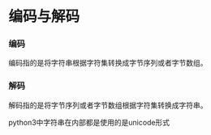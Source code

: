 # 编码与解码
### 编码
  编码指的是将字符串根据字符集转换成字节序列或者字节数组。
### 解码
  解码指的是将字节序列或者字节数组根据字符集转换成字符串。
  
python3中字符串在内部都是使用的是unicode形式
<!--stackedit_data:
eyJoaXN0b3J5IjpbLTExNTEwNTAyNjQsLTExNTcxOTM1NTgsLT
E5MTUxMzU3ODgsLTc4NjA3NDU3NF19
-->